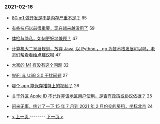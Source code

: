 ### 2021-02-16 
- [8G m1 做开发是不是内存严重不足？](https://www.v2ex.com/t/753454) 85
- [有些技巧以前很重要，现在越来越没用了](https://www.v2ex.com/t/753483) 59
- [体检与隐私，如何更好地兼顾？](https://www.v2ex.com/t/753499) 47
- [计算机大二发展规划，放弃 Java ,以 Python ， go 为技术栈发展可以吗，老哥们帮看看给点建议呗](https://www.v2ex.com/t/753564) 47
- [大家的 M1 有没有这个问题](https://www.v2ex.com/t/753441) 32
- [WiFi 与 USB 3.0 干扰问题](https://www.v2ex.com/t/753485) 27
- [哪个 app 能保存推特上的视频？](https://www.v2ex.com/t/753518) 26
- [关于外区 Apple ID 不允许非该地区用户使用，是否有政策或协议依据？](https://www.v2ex.com/t/753464) 25
- [闲来无事，统计了一下 15 年 7 月到 2021 年 2 月份交的房租，坐标北京](https://www.v2ex.com/t/753456) 24 

- [ < 上一页 ](https://github.com/able8/v2ex-hot-record/blob/master/2021-02-15.md) -------- [ 下一页 > ](https://github.com/able8/v2ex-hot-record/blob/master/2021-02-17.md)